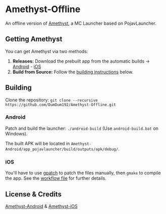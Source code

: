 # Amethyst-Offline
An offline version of [Amethyst](https://wiki.angelauramc.dev/), a MC Launcher based on PojavLauncher.

## Getting Amethyst

You can get Amethyst via two methods:

1. **Releases:** Download the prebuilt app from the automatic builds -> [Android](https://github.com/DumDum192/Amethyst-Offline/actions/workflows/android.yml) - [iOS](https://github.com/DumDum192/Amethyst-Offline/actions/workflows/ios.yml)
2. **Build from Source:** Follow the [building instructions](#building) below.

## Building

Clone the repository: `git clone --recursive https://github.com/DumDum192/Amethyst-Offline.git`

### Android
Patch and build the launcher: `./android-build` (Use `android-build.bat` on Windows).

The built APK will be located in `Amethyst-Android/app_pojavlauncher/build/outputs/apk/debug/`.

### iOS
You'll have to use [gpatch](https://formulae.brew.sh/formula/gpatch) to patch the files manually, then `gmake` to compile the app.
See the [workflow file](https://github.com/DumDum192/Amethyst-Offline/blob/main/.github/workflows/ios.yml#L75) for further details.

## License & Credits
[Amethyst-Android](https://github.com/AngelAuraMC/Amethyst-Android/tree/v3_openjdk?tab=readme-ov-file#license) & [Amethyst-iOS](https://github.com/AngelAuraMC/Amethyst-iOS/tree/main?tab=readme-ov-file#contributors)